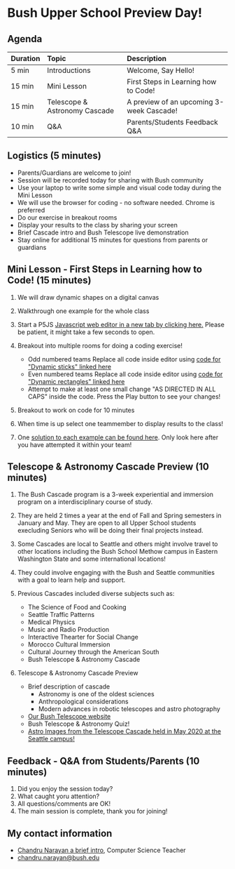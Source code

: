 # Bush Upper School Preview Day!

## Agenda

| Duration | Topic | Description
| :--- | :--- | :--- |
| 5 min | Introductions | Welcome, Say Hello!
| 15 min | Mini Lesson | First Steps in Learning how to Code!
| 15 min | Telescope & Astronomy Cascade | A preview of an upcoming 3-week Cascade!
| 10 min | Q&A | Parents/Students Feedback Q&A


## Logistics (5 minutes)
* Parents/Guardians are welcome to join!
* Session will be recorded today for sharing with Bush community
* Use your laptop to write some simple and visual code today during the Mini Lesson
* We will use the browser for coding - no software needed. Chrome is preferred
* Do our exercise in breakout rooms
* Display your results to the class by sharing your screen
* Brief Cascade intro and Bush Telescope live demonstration
* Stay online for additional 15 minutes for questions from parents or guardians

## Mini Lesson - First Steps in Learning how to Code! (15 minutes)

1. We will draw dynamic shapes on a digital canvas
1. Walkthrough one example for the whole class
1. Start a P5JS <a href="https://editor.p5js.org" target="_blank">Javascript web editor in a new tab by clicking here.</a> Please be patient, it might take a few seconds to open.
1. Breakout into multiple rooms for doing a coding exercise!
   * Odd numbered teams Replace all code inside editor using [code for "Dynamic sticks" linked here](code1.md)
   * Even numbered teams Replace all code inside editor using [code for "Dynamic rectangles" linked here](code2.md)
   * Attempt to make at least one small change "AS DIRECTED IN ALL CAPS" inside the code. Press the Play button to see your changes!

1. Breakout to work on code for 10 minutes
1. When time is up select one teammember to display results to the class!
1. One [solution to each example can be found here](codesolutions.md). Only look here after you have attempted it within your team! 

## Telescope & Astronomy Cascade Preview (10 minutes)

1. The Bush Cascade program is a 3-week experiential and immersion program on a interdisciplinary course of study. 
1. They are held 2 times a year at the end of Fall and Spring semesters in January and May. They are open to all Upper School students execluding Seniors who will be doing their final projects instead.
1. Some Cascades are local to Seattle and others might involve travel to other locations including the Bush School Methow campus in Eastern Washington State and some international locations! 
1. They could involve engaging with the Bush and Seattle communities with a goal to learn help and support.
1. Previous Cascades included diverse subjects such as:
   * The Science of Food and Cooking
   * Seattle Traffic Patterns
   * Medical Physics
   * Music and Radio Production
   * Interactive Thearter for Social Change
   * Morocco Cultural Immersion
   * Cultural Journey through the American South
   * Bush Telescope & Astronomy Cascade

1. Telescope & Astronomy Cascade Preview
   * Brief description of cascade
        * Astronomy is one of the oldest sciences
        * Anthropological considerations
        * Modern advances in robotic telescopes and astro photography
   * <a href="http://thebushtelescope.com" target="_blank">Our Bush Telescope website</a>
   * Bush Telescope & Astronomy Quiz!
   * <a href="https://www.thebushtelescope.com/images" target="_blank">Astro Images from the Telescope Cascade held in May 2020 at the Seattle campus!</a>

## Feedback - Q&A from Students/Parents (10 minutes)
1. Did you enjoy the session today?
1. What caught yoru attention?
1. All questions/comments are OK!
1. The main session is complete, thank you for joining!


## My contact information
* [Chandru Narayan a brief intro](../../chandru.png), Computer Science Teacher
* chandru.narayan@bush.edu
